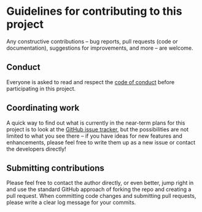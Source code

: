 # Guidelines for contributing to this project
Any constructive contributions &ndash; bug reports, pull requests (code or documentation), suggestions for improvements, and more &ndash; are welcome.

## Conduct
Everyone is asked to read and respect the [code of conduct](CODE_OF_CONDUCT.md) before participating in this project.

## Coordinating work
A quick way to find out what is currently in the near-term plans for this project is to look at the [GitHub issue tracker](https://github.com/mhucka/readmine/issues), but the possibilities are not limited to what you see there &ndash; if you have ideas for new features and enhancements, please feel free to write them up as a new issue or contact the developers directly!

## Submitting contributions
Please feel free to contact the author directly, or even better, jump right in and use the standard GitHub approach of forking the repo and creating a pull request.  When committing code changes and submitting pull requests, please write a clear log message for your commits.
